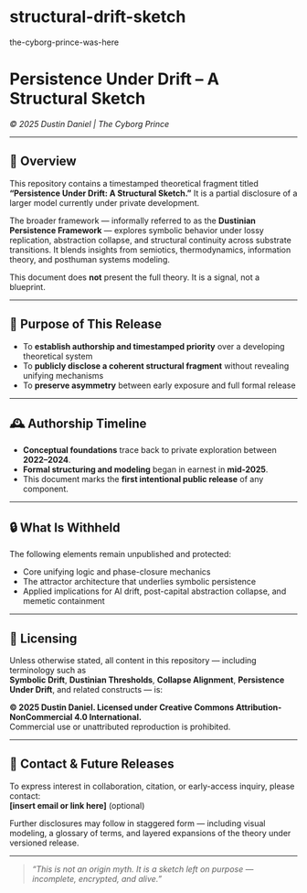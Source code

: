 # structural-drift-sketch
the-cyborg-prince-was-here

# Persistence Under Drift – A Structural Sketch  
_© 2025 Dustin Daniel | The Cyborg Prince_  

---

## 🧠 Overview

This repository contains a timestamped theoretical fragment titled **“Persistence Under Drift: A Structural Sketch.”** It is a partial disclosure of a larger model currently under private development.

The broader framework — informally referred to as the **Dustinian Persistence Framework** — explores symbolic behavior under lossy replication, abstraction collapse, and structural continuity across substrate transitions. It blends insights from semiotics, thermodynamics, information theory, and posthuman systems modeling.

This document does **not** present the full theory. It is a signal, not a blueprint.

---

## 📜 Purpose of This Release

- To **establish authorship and timestamped priority** over a developing theoretical system
- To **publicly disclose a coherent structural fragment** without revealing unifying mechanisms
- To **preserve asymmetry** between early exposure and full formal release

---

## 🕰️ Authorship Timeline

- **Conceptual foundations** trace back to private exploration between **2022–2024**.
- **Formal structuring and modeling** began in earnest in **mid-2025**.
- This document marks the **first intentional public release** of any component.

---

## 🔒 What Is Withheld

The following elements remain unpublished and protected:

- Core unifying logic and phase-closure mechanics  
- The attractor architecture that underlies symbolic persistence  
- Applied implications for AI drift, post-capital abstraction collapse, and memetic containment  

---

## 📇 Licensing

Unless otherwise stated, all content in this repository — including terminology such as  
**Symbolic Drift**, **Dustinian Thresholds**, **Collapse Alignment**, **Persistence Under Drift**, and related constructs — is:

**© 2025 Dustin Daniel. Licensed under Creative Commons Attribution-NonCommercial 4.0 International.**  
Commercial use or unattributed reproduction is prohibited.

---

## 🧭 Contact & Future Releases

To express interest in collaboration, citation, or early-access inquiry, please contact:  
**[insert email or link here]** (optional)

Further disclosures may follow in staggered form — including visual modeling, a glossary of terms, and layered expansions of the theory under versioned release.

---

> _“This is not an origin myth. It is a sketch left on purpose — incomplete, encrypted, and alive.”_
